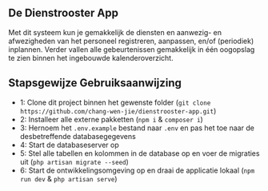 ## De Dienstrooster App

Met dit systeem kun je gemakkelijk de diensten en aanwezig- en afwezigheden van het personeel registreren, aanpassen, en/of (periodiek) inplannen.
Verder vallen alle gebeurtenissen gemakkelijk in één oogopslag te zien binnen het ingebouwde kalenderoverzicht.

## Stapsgewijze Gebruiksaanwijzing

- 1: Clone dit project binnen het gewenste folder (`git clone https://github.com/chang-wen-jie/dienstrooster-app.git`)
- 2: Installeer alle externe pakketten (`npm i` & `composer i`)
- 3: Hernoem het `.env.example` bestand naar `.env` en pas het toe naar de desbetreffende databasegegevens
- 4: Start de databaseserver op
- 5: Stel alle tabellen en kolommen in de database op en voer de migraties uit (`php artisan migrate --seed`)
- 6: Start de ontwikkelingsomgeving op en draai de applicatie lokaal (`npm run dev` & `php artisan serve`)
